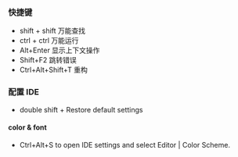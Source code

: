 ### 快捷键
* shift + shift 万能查找
* ctrl + ctrl 万能运行
* Alt+Enter 显示上下文操作
* Shift+F2 跳转错误
* Ctrl+Alt+Shift+T 重构  
### 配置 IDE  
* double shift + Restore default settings
#### color & font  
* Ctrl+Alt+S to open IDE settings and select Editor | Color Scheme.

